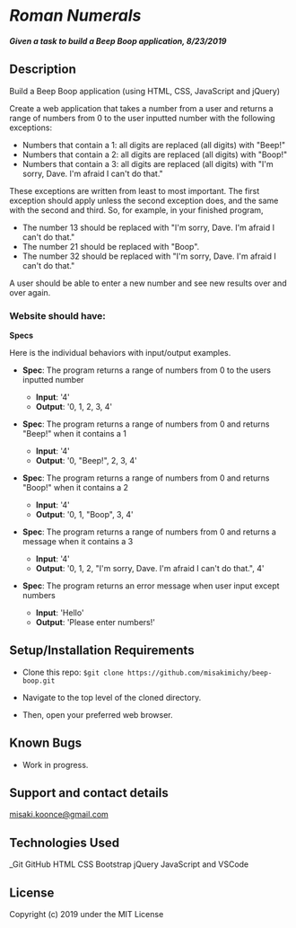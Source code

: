# _Roman Numerals_

#### _Given a task to build a Beep Boop application, 8/23/2019_

## Description
Build a Beep Boop application (using HTML, CSS, JavaScript and jQuery)

Create a web application that takes a number from a user and returns a range of numbers from 0 to the user inputted number with the following exceptions:

* Numbers that contain a 1: all digits are replaced (all digits) with "Beep!"
* Numbers that contain a 2: all digits are replaced (all digits) with "Boop!"
* Numbers that contain a 3: all digits are replaced (all digits) with "I'm sorry, Dave. I'm afraid I can't do that."

These exceptions are written from least to most important. The first exception should apply unless the second exception does, and the same with the second and third. So, for example, in your finished program,

* The number 13 should be replaced with "I'm sorry, Dave. I'm afraid I can't do that."
* The number 21 should be replaced with "Boop".
* The number 32 should be replaced with "I'm sorry, Dave. I'm afraid I can't do that."

A user should be able to enter a new number and see new results over and over again.

### Website should have:

**Specs**

Here is the individual behaviors with input/output examples.

- **Spec**: The program returns a range of numbers from 0 to the users inputted number
    - **Input**: '4'
    - **Output**: '0, 1, 2, 3, 4'

- **Spec**: The program returns a range of numbers from 0 and returns "Beep!" when it contains a 1
    - **Input**: '4'
    - **Output**: '0, "Beep!", 2, 3, 4'

- **Spec**: The program returns a range of numbers from 0 and returns "Boop!" when it contains a 2
    - **Input**: '4'
    - **Output**: '0, 1, "Boop", 3, 4'

- **Spec**: The program returns a range of numbers from 0 and returns a message when it contains a 3
    - **Input**: '4'
    - **Output**: '0, 1, 2,  "I'm sorry, Dave. I'm afraid I can't do that.", 4'

- **Spec**: The program returns an error message when user input except numbers
    - **Input**: 'Hello'
    - **Output**: 'Please enter numbers!'


## Setup/Installation Requirements
* Clone this repo:
`$git clone https://github.com/misakimichy/beep-boop.git`

* Navigate to the top level of the cloned directory.
* Then, open your preferred web browser.

## Known Bugs
* Work in progress.

## Support and contact details
 misaki.koonce@gmail.com

## Technologies Used
_Git GitHub  HTML CSS Bootstrap jQuery JavaScript and VSCode 


## License
Copyright (c) 2019 under the MIT License